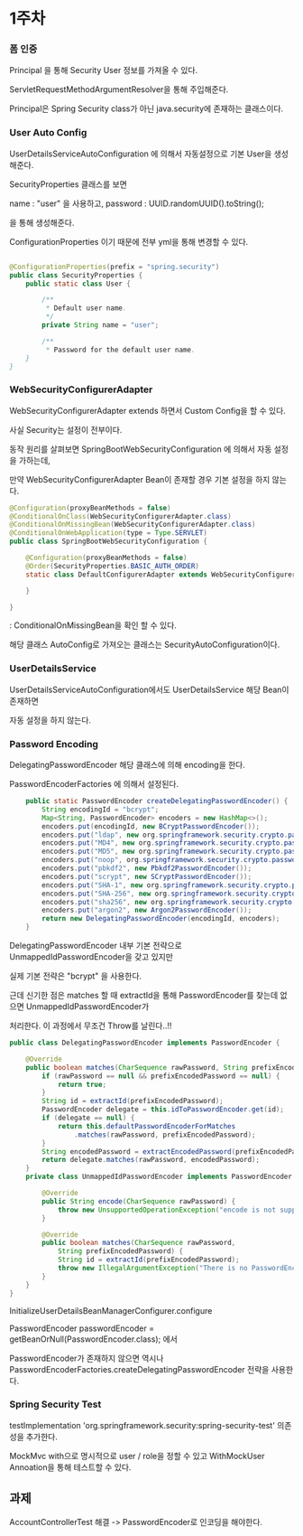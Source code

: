 # 1주차 

### 폼 인증 

Principal 을 통해 Security User 정보를 가져올 수 있다. 

ServletRequestMethodArgumentResolver을 통해 주입해준다.

Principal은 Spring Security class가 아닌 java.security에 존재하는 클래스이다. 


### User Auto Config

UserDetailsServiceAutoConfiguration 에 의해서 자동설정으로 기본 User을 생성해준다.

SecurityProperties 클래스를 보면 

name : "user" 을 사용하고, password : UUID.randomUUID().toString();

을 통해 생성해준다. 

ConfigurationProperties 이기 때문에 전부 yml을 통해 변경할 수 있다. 

~~~java

@ConfigurationProperties(prefix = "spring.security")
public class SecurityProperties {
	public static class User {

		/**
		 * Default user name.
		 */
		private String name = "user";

		/**
		 * Password for the default user name.
    }
}
~~~


### WebSecurityConfigurerAdapter 

WebSecurityConfigurerAdapter extends 하면서 Custom Config을 할 수 있다. 

사실 Security는 설정이 전부이다. 


동작 원리를 살펴보면 SpringBootWebSecurityConfiguration 에 의해서 자동 설정을 가하는데, 

만약 WebSecurityConfigurerAdapter Bean이 존재할 경우 기본 설정을 하지 않는다. 

~~~java
@Configuration(proxyBeanMethods = false)
@ConditionalOnClass(WebSecurityConfigurerAdapter.class)
@ConditionalOnMissingBean(WebSecurityConfigurerAdapter.class)
@ConditionalOnWebApplication(type = Type.SERVLET)
public class SpringBootWebSecurityConfiguration {

	@Configuration(proxyBeanMethods = false)
	@Order(SecurityProperties.BASIC_AUTH_ORDER)
	static class DefaultConfigurerAdapter extends WebSecurityConfigurerAdapter {

	}

}
~~~

: ConditionalOnMissingBean을 확인 할 수 있다. 

해당 클래스 AutoConfig로 가져오는 클래스는 SecurityAutoConfiguration이다. 


### UserDetailsService

UserDetailsServiceAutoConfiguration에서도 UserDetailsService 해당 Bean이 존재하면 

자동 설정을 하지 않는다.


### Password Encoding 

DelegatingPasswordEncoder 해당 클래스에 의해 encoding을 한다.

PasswordEncoderFactories 에 의해서 설정된다.

~~~java
	public static PasswordEncoder createDelegatingPasswordEncoder() {
		String encodingId = "bcrypt";
		Map<String, PasswordEncoder> encoders = new HashMap<>();
		encoders.put(encodingId, new BCryptPasswordEncoder());
		encoders.put("ldap", new org.springframework.security.crypto.password.LdapShaPasswordEncoder());
		encoders.put("MD4", new org.springframework.security.crypto.password.Md4PasswordEncoder());
		encoders.put("MD5", new org.springframework.security.crypto.password.MessageDigestPasswordEncoder("MD5"));
		encoders.put("noop", org.springframework.security.crypto.password.NoOpPasswordEncoder.getInstance());
		encoders.put("pbkdf2", new Pbkdf2PasswordEncoder());
		encoders.put("scrypt", new SCryptPasswordEncoder());
		encoders.put("SHA-1", new org.springframework.security.crypto.password.MessageDigestPasswordEncoder("SHA-1"));
		encoders.put("SHA-256", new org.springframework.security.crypto.password.MessageDigestPasswordEncoder("SHA-256"));
		encoders.put("sha256", new org.springframework.security.crypto.password.StandardPasswordEncoder());
		encoders.put("argon2", new Argon2PasswordEncoder());
		return new DelegatingPasswordEncoder(encodingId, encoders);
	}
~~~
 
DelegatingPasswordEncoder 내부 기본 전략으로 UnmappedIdPasswordEncoder을 갖고 있지만

실제 기본 전략은 "bcrypt" 을 사용한다. 

근데 신기한 점은 matches 할 때 extractId을 통해 PasswordEncoder를 찾는데 없으면 UnmappedIdPasswordEncoder가 

처리한다. 이 과정에서 무조건 Throw를 날린다..!! 

~~~java
public class DelegatingPasswordEncoder implements PasswordEncoder {

	@Override
	public boolean matches(CharSequence rawPassword, String prefixEncodedPassword) {
		if (rawPassword == null && prefixEncodedPassword == null) {
			return true;
		}
		String id = extractId(prefixEncodedPassword);
		PasswordEncoder delegate = this.idToPasswordEncoder.get(id);
		if (delegate == null) {
			return this.defaultPasswordEncoderForMatches
				.matches(rawPassword, prefixEncodedPassword);
		}
		String encodedPassword = extractEncodedPassword(prefixEncodedPassword);
		return delegate.matches(rawPassword, encodedPassword);
	}
    private class UnmappedIdPasswordEncoder implements PasswordEncoder {

		@Override
		public String encode(CharSequence rawPassword) {
			throw new UnsupportedOperationException("encode is not supported");
		}

		@Override
		public boolean matches(CharSequence rawPassword,
			String prefixEncodedPassword) {
			String id = extractId(prefixEncodedPassword);
			throw new IllegalArgumentException("There is no PasswordEncoder mapped for the id \"" + id + "\"");
		}
	}
}
~~~


InitializeUserDetailsBeanManagerConfigurer.configure

PasswordEncoder passwordEncoder = getBeanOrNull(PasswordEncoder.class); 에서 

PasswordEncoder가 존재하지 않으면 역시나 PasswordEncoderFactories.createDelegatingPasswordEncoder 전략을 사용한다.

### Spring Security Test

testImplementation 'org.springframework.security:spring-security-test' 의존성을 추가한다. 

MockMvc with으로 명시적으로 user / role을 정할 수 있고 WithMockUser Annoation을 통해 테스트할 수 있다.




## 과제 

AccountControllerTest 해결  -> PasswordEncoder로 인코딩을 해야한다. 




